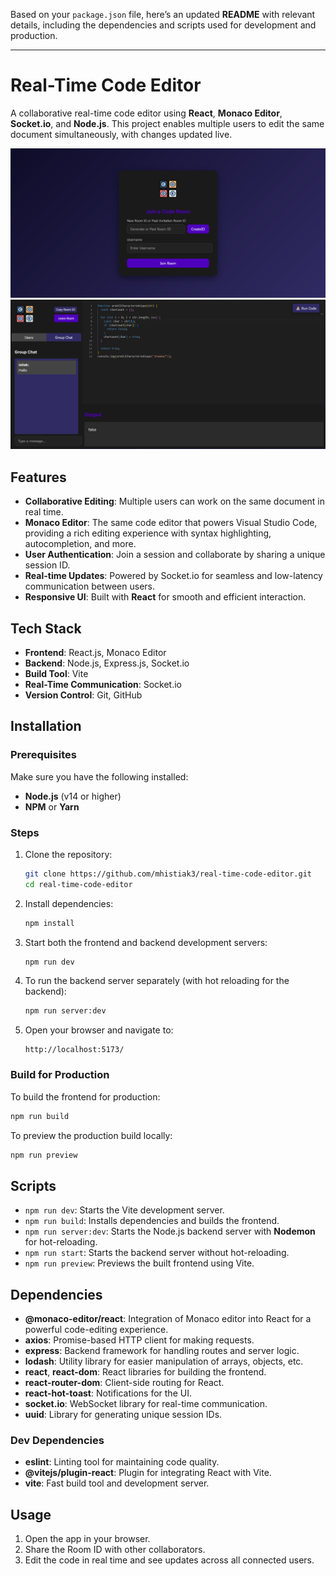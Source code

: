 Based on your `package.json` file, here’s an updated **README** with relevant details, including the dependencies and scripts used for development and production.

---

# Real-Time Code Editor

A collaborative real-time code editor using **React**, **Monaco Editor**, **Socket.io**, and **Node.js**. This project enables multiple users to edit the same document simultaneously, with changes updated live.

![Preview](1.png)
![Preview](2.png)

## Features

- **Collaborative Editing**: Multiple users can work on the same document in real time.
- **Monaco Editor**: The same code editor that powers Visual Studio Code, providing a rich editing experience with syntax highlighting, autocompletion, and more.
- **User Authentication**: Join a session and collaborate by sharing a unique session ID.
- **Real-time Updates**: Powered by Socket.io for seamless and low-latency communication between users.
- **Responsive UI**: Built with **React** for smooth and efficient interaction.

## Tech Stack

- **Frontend**: React.js, Monaco Editor
- **Backend**: Node.js, Express.js, Socket.io
- **Build Tool**: Vite
- **Real-Time Communication**: Socket.io
- **Version Control**: Git, GitHub

## Installation

### Prerequisites

Make sure you have the following installed:

- **Node.js** (v14 or higher)
- **NPM** or **Yarn**

### Steps

1. Clone the repository:
   ```bash
   git clone https://github.com/mhistiak3/real-time-code-editor.git
   cd real-time-code-editor
   ```

2. Install dependencies:
   ```bash
   npm install
   ```

3. Start both the frontend and backend development servers:
   ```bash
   npm run dev
   ```

4. To run the backend server separately (with hot reloading for the backend):
   ```bash
   npm run server:dev
   ```

5. Open your browser and navigate to:
   ```
   http://localhost:5173/
   ```

### Build for Production

To build the frontend for production:

```bash
npm run build
```

To preview the production build locally:

```bash
npm run preview
```

## Scripts

- `npm run dev`: Starts the Vite development server.
- `npm run build`: Installs dependencies and builds the frontend.
- `npm run server:dev`: Starts the Node.js backend server with **Nodemon** for hot-reloading.
- `npm run start`: Starts the backend server without hot-reloading.
- `npm run preview`: Previews the built frontend using Vite.

## Dependencies

- **@monaco-editor/react**: Integration of Monaco editor into React for a powerful code-editing experience.
- **axios**: Promise-based HTTP client for making requests.
- **express**: Backend framework for handling routes and server logic.
- **lodash**: Utility library for easier manipulation of arrays, objects, etc.
- **react**, **react-dom**: React libraries for building the frontend.
- **react-router-dom**: Client-side routing for React.
- **react-hot-toast**: Notifications for the UI.
- **socket.io**: WebSocket library for real-time communication.
- **uuid**: Library for generating unique session IDs.

### Dev Dependencies

- **eslint**: Linting tool for maintaining code quality.
- **@vitejs/plugin-react**: Plugin for integrating React with Vite.
- **vite**: Fast build tool and development server.


## Usage

1. Open the app in your browser.
2. Share the Room ID with other collaborators.
3. Edit the code in real time and see updates across all connected users.

